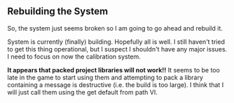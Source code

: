 ## Rebuilding the System

So, the system just seems broken so I am going to go ahead and rebuild it.

System is currently (finally) building.  Hopefully all is well.  I still haven't tried to get this thing operational, but I suspect I shouldn't have any major issues.  I need to focus on now the calibration system.

**It appears that packed project libraries will not work!!** It seems to be too late in the game to start using them and attempting to pack a library containing a message is destructive (i.e. the build is too large).  I think  that I will just call them using the get default from path VI.

